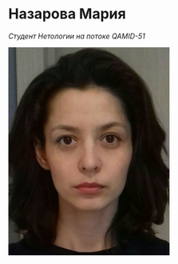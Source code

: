 # Назарова Мария

_Студент Нетологии на потоке QAMID-51_

<img src="фото.png" width="323.4" height="416.09">